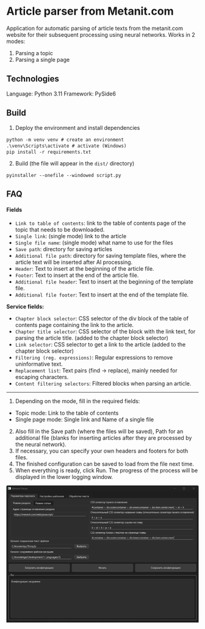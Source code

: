 # Article parser from Metanit.com

Application for automatic parsing of article texts from the metanit.com website for their subsequent processing using neural networks.
Works in 2 modes:
1) Parsing a topic
2) Parsing a single page

## Technologies
Language: Python 3.11
Framework: PySide6

## Build
1. Deploy the environment and install dependencies
```
python -m venv venv # create an environment
.\venv\Scripts\activate # activate (Windows)
pip install -r requirements.txt
```
2. Build (the file will appear in the `dist/` directory)
```
pyinstaller --onefile --windowed script.py
```

## FAQ

#### Fields
- `Link to table of contents`: link to the table of contents page of the topic that needs to be downloaded.
- `Single link`: (single mode) link to the article
- `Single file name`: (single mode) what name to use for the files
- `Save path`: directory for saving articles
- `Additional file path`: directory for saving template files, where the article text will be inserted after AI processing.
- `Header`: Text to insert at the beginning of the article file.
- `Footer`: Text to insert at the end of the article file.
- `Additional file header`: Text to insert at the beginning of the template file.
- `Additional file footer`: Text to insert at the end of the template file.

**Service fields:**
- `Chapter block selector`: CSS selector of the div block of the table of contents page containing the link to the article.
- `Chapter title selector`: CSS selector of the block with the link text, for parsing the article title. (added to the chapter block selector)
- `Link selector`: CSS selector to get a link to the article (added to the chapter block selector)
- `Filtering (reg. expressions)`: Regular expressions to remove uninformative text.
- `Replacement list`: Text pairs (find -> replace), mainly needed for escaping characters.
- `Content filtering selectors`: Filtered blocks when parsing an article.

---
1. Depending on the mode, fill in the required fields:
- Topic mode: Link to the table of contents
- Single page mode: Single link and Name of a single file
2. Also fill in the Save path (where the files will be saved), Path for an additional file (blanks for inserting articles after they are processed by the neural network).
3. If necessary, you can specify your own headers and footers for both files.
4. The finished configuration can be saved to load from the file next time.
5. When everything is ready, click Run. The progress of the process will be displayed in the lower logging window.

![](./_/Pasted%20image%2020250527163929.png)
